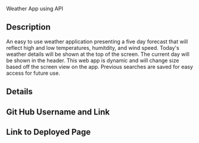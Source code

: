 Weather App using API



## Description

An easy to use weather application presenting a five day forecast that will reflect high and low temperatures, humitdity, and wind speed. Today's weather details will be shown at the top of the screen. The current day will be shown in the header. This web app is dynamic and will change size based off the screen view on the app. Previous searches are saved for easy access for future use.  

## Details



## Git Hub Username and Link



## Link to Deployed Page





